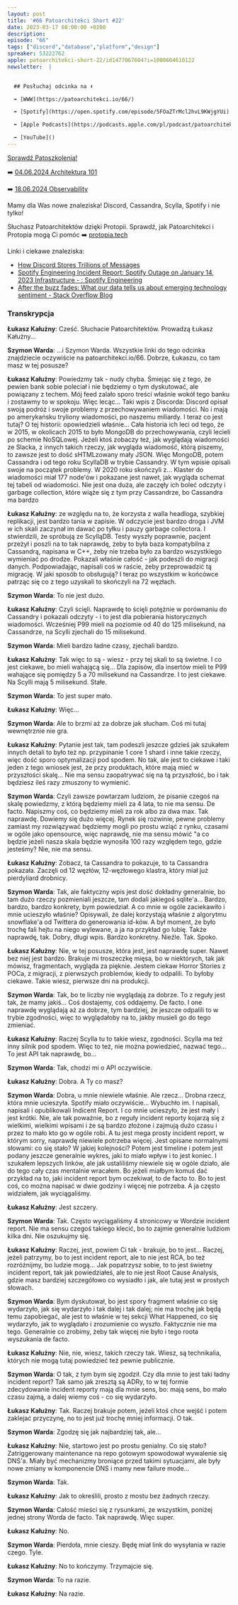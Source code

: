 ```yaml
---
layout: post
title: '#66 Patoarchitekci Short #22'
date: 2023-03-17 08:00:00 +0200
description: 
episode: "66"
tags: ["discord","database","platform","design"]
spreaker: 53222762
apple: patoarchitekci-short-22/id1477067604?i=1000604610122
newsletter:  |
  

  ## Posłuchaj odcinka na ⬇️

  ➡️ [WWW](https://patoarchitekci.io/66/)

  ➡️ [Spotify](https://open.spotify.com/episode/5FOaZTrMcl2hvL9KWjgYUi)

  ➡️ [Apple Podcasts](https://podcasts.apple.com/pl/podcast/patoarchitekci-short-22/id1477067604?i=1000604610122)

  ➡️ [YouTube]()
---
```

[Sprawdź Patoszkolenia!](https://patoarchitekci.io/szkolenia/)

➡️ [04.06.2024 Architektura 101](https://app.easycart.pl/checkout/78499600/04062024-architektura-101)

➡️ [18.06.2024 Observability](https://app.easycart.pl/checkout/78499600/062024-observabiity)

Mamy dla Was nowe znaleziska! 
Discord, Cassandra, Scylla, Spotify i nie tylko!


Słuchasz Patoarchitektów dzięki Protopii. Sprawdź, jak Patoarchitekci i Protopia mogą Ci pomóc ➡️ [protopia.tech](https://protopia.tech/)

Linki i ciekawe znaleziska:

- [How Discord Stores Trillions of Messages](https://discord.com/blog/how-discord-stores-trillions-of-messages)
- [Spotify Engineering Incident Report: Spotify Outage on January 14, 2023 Infrastructure - : Spotify Engineering](https://engineering.atspotify.com/2023/02/incident-report-spotify-outage-on-january-14-2023/)
- [After the buzz fades: What our data tells us about emerging technology sentiment - Stack Overflow Blog](https://stackoverflow.blog/2023/03/09/after-the-buzz-fades-what-our-data-tells-us-about-emerging-technology-sentiment/)

### Transkrypcja

**Łukasz Kałużny**: Cześć. Słuchacie Patoarchitektów. Prowadzą Łukasz Kałużny...

**Szymon Warda**: ...i Szymon Warda. Wszystkie linki do tego odcinka znajdziecie oczywiście na patoarchitekci.io/66. Dobrze, Łukaszu, co tam masz w tej posusze?

**Łukasz Kałużny**: Powiedzmy tak - nudy chyba. Śmiejąc się z tego, że pewien bank sobie poleciał i nie będziemy o tym dyskutować, ale powiązany z techem. Mój feed zalało sporo treści właśnie wokół tego banku i zostawmy to w spokoju. Więc lecąc... Taki wpis z Discorda: Discord opisał swoją podróż i swoje problemy z przechowywaniem wiadomości. No i mają po amerykańsku tryliony wiadomości, po naszemu miliardy. I teraz co jest tutaj? O tej historii: opowiedzieli właśnie... Cała historia ich leci od tego, że w 2015, w okolicach 2015 to było MongoDB do przechowywania, czyli lecieli po schemie NoSQLowej. Jeżeli ktoś zobaczy też, jak wyglądają wiadomości ze Slacka, z innych takich rzeczy, jak wygląda wiadomość, którą piszemy, to zawsze jest to dość sHTMLzowany mały JSON. Więc MongoDB, potem Cassandra i od tego roku ScyllaDB w trybie Cassandry. W tym wpisie opisali swoje na początek problemy. W 2020 roku skończyli z... Klaster do wiadomości miał 177 node'ów i pokazane jest nawet, jak wygląda schemat tej tabeli od wiadomości. Nie jest ona duża, ale zaczęły ich boleć odczyty i garbage collection, które wiąże się z tym przy Cassandrze, bo Cassandra ma bardzo

**Łukasz Kałużny**: ze względu na to, że korzysta z walla headloga, szybkiej replikacji, jest bardzo tania w zapisie. W odczycie jest bardzo droga i JVM w ich skali zaczynał im dawać po tyłku i pauzy garbage collectora. I stwierdzili, że spróbują ze ScylląDB. Testy wyszły poprawnie, pacjent przeżył i poszli na to tak naprawdę, żeby to była baza kompatybilna z Cassandrą, napisana w C++, żeby nie trzeba było za bardzo wszystkiego wymieniać po drodze. Pokazali właśnie całość - jak podeszli do migracji danych. Podpowiadając, napisali coś w raście, żeby przeprowadzić tą migrację. W jaki sposób to obsługują? I teraz po wszystkim w końcówce patrząc się co z tego uzyskali to skończyli na 72 węzłach.

**Szymon Warda**: To nie jest dużo.

**Łukasz Kałużny**: Czyli ścięli. Naprawdę to ścięli potężnie w porównaniu do Cassandry i pokazali odczyty - i to jest dla pobierania historycznych wiadomości. Wcześniej P99 mieli na poziomie od 40 do 125 milisekund, na Cassandrze, na Scylli zjechali do 15 milisekund.

**Szymon Warda**: Mieli bardzo ładne czasy, zjechali bardzo.

**Łukasz Kałużny**: Tak więc to są - wiesz - przy tej skali to są świetne. I co jest ciekawe, bo mieli wahającą się... Dla zapisów, dla insertów mieli te P99 wahające się pomiędzy 5 a 70 milisekund na Cassandrze. I to jest ciekawe. Na Scylli mają 5 milisekund. Stałe.

**Szymon Warda**: To jest super mało.

**Łukasz Kałużny**: Więc...

**Szymon Warda**: Ale to brzmi aż za dobrze jak słucham. Coś mi tutaj wewnętrznie nie gra.

**Łukasz Kałużny**: Pytanie jest tak, tam podeszli jeszcze gdzieś jak szukałem innych detali to było też np. przypinanie 1 core 1 shard i inne takie rzeczy, więc dość sporo optymalizacji pod spodem. No tak, ale jest to ciekawe i taki jeden z tego wniosek jest, że przy produktach, które mają mieć w przyszłości skalę... Nie ma sensu zaopatrywać się na tą przyszłość, bo i tak będziesz ileś razy zmuszony to wymienić.

**Szymon Warda**: Czyli zawsze powtarzam ludziom, że pisanie czegoś na skalę powiedzmy, z którą będziemy mieli za 4 lata, to nie ma sensu. De facto. Napiszmy coś, co będziemy mieli za rok albo za dwa max. Tak naprawdę. Dowiemy się dużo więcej. Rynek się rozwinie, pewne problemy zamiast my rozwiązywać będziemy mogli po prostu wziąć z rynku, czasami w ogóle jako opensource, więc naprawdę, nie ma sensu mówić "a co będzie jeżeli nasza skala będzie wynosiła 100 razy względem tego, gdzie jesteśmy? Nie, nie ma sensu.

**Łukasz Kałużny**: Zobacz, ta Cassandra to pokazuje, to ta Cassandra pokazała. Zaczęli od 12 węzłów, 12-węzłowego klastra, który miał już pierdyliard drobnicy.

**Szymon Warda**: Tak, ale faktyczny wpis jest dość dokładny generalnie, bo tam dużo rzeczy pozmieniali jeszcze, tam dodali jakiegoś sqlite'a... Bardzo, bardzo, bardzo konkrety, bym powiedział. A co mnie w ogóle zaciekawiło i mnie ucieszyło właśnie? Opisywali, że dalej korzystają właśnie z algorytmu snowflake'a od Twittera do generowania id-ków. A był moment, że było trochę fali hejtu na niego wylewane, a ja na przykład go lubię. Także naprawdę, tak. Dobry, długi wpis. Bardzo konkretny. Nieźle. Tak. Spoko.

**Łukasz Kałużny**: Nie, w tej posusze, która jest, jest naprawdę super. Nawet bez niej jest bardzo. Brakuje mi troszeczkę mięsa, bo w niektórych, tak jak mówisz, fragmentach, wygląda za pięknie. Jestem ciekaw Horror Stories z POCa, z migracji, z pierwszych problemów, kiedy to odpalili. To byłoby ciekawe. Takie wiesz, pierwsze dni na produkcji.

**Szymon Warda**: Tak, bo te liczby nie wyglądają za dobrze. To z reguły jest tak, że mamy jakiś... Coś dostajemy, coś oddajemy. De facto. I one naprawdę wyglądają aż za dobrze, tym bardziej, że jeszcze odpalili to w trybie zgodności, więc to wyglądałoby na to, jakby musieli go do tego zmieniać.

**Łukasz Kałużny**: Raczej Scylla tu to takie wiesz, zgodności. Scylla ma też inny silnik pod spodem. Więc to też, nie można powiedzieć, nazwać tego... To jest API tak naprawdę, bo...

**Szymon Warda**: Tak, chodzi mi o API oczywiście.

**Łukasz Kałużny**: Dobra. A Ty co masz?

**Szymon Warda**: Dobra, u mnie niewiele właśnie. Ale rzecz... Drobna rzecz, która mnie ucieszyła. Spotify miało oczywiście... Wybuchło im. I napisali, napisali i opublikowali Indicent Report. I co mnie ucieszyło, że jest mały i jest krótki. Nie, ale tak poważnie, bo z reguły incident reporty kojarzą się z wielkimi, wielkimi wpisami i że są bardzo złożone i zajmują dużo czasu i przez to mało kto go w ogóle robi. A tu jest mega prosty incident report, w którym sorry, naprawdę niewiele potrzeba więcej. Jest opisane normalnymi słowami: co się stało? W jakiej kolejności? Potem jest timeline i potem jest podany jeszcze generalnie wykres, jaki to miało wpływ i to jest koniec. I szukałem lepszych linków, ale jak ustaliliśmy niewiele się w ogóle działo, ale do tego cały czas mentalnie wracałem. Bo jeżeli miałbym komuś dać przykład na to, jaki incident report bym oczekiwał, to de facto to. Bo to jest coś, co można napisać w dwie godziny i więcej nie potrzeba. A ja często widziałem, jak wyciągaliśmy.

**Łukasz Kałużny**: Jest szczery.

**Szymon Warda**: Tak. Często wyciągaliśmy 4 stronicowy w Wordzie incident report. Nie ma sensu czegoś takiego klecić, bo to zajmie generalnie ludziom kilka dni. Nie oszukujmy się.

**Łukasz Kałużny**: Raczej, jest, powiem Ci tak - brakuje, bo to jest... Raczej, jeżeli patrzymy, bo to jest incident report, ale to nie jest RCA, bo też rozróżnijmy, bo ludzie mogą... Jak popatrzysz sobie, to to jest świetny incident report, tak jak powiedziałeś, ale to nie jest Root Cause Analysis, gdzie masz bardziej szczegółowo co wysiadło i jak, ale tutaj jest w prostych słowach.

**Szymon Warda**: Bym dyskutował, bo jest spory fragment właśnie co się wydarzyło, jak się wydarzyło i tak dalej i tak dalej; nie ma trochę jak będą temu zapobiegać, ale jest to właśnie w tej sekcji What Happened, co się wydarzyło, jak to wyglądało i zrozumienie co wyszło. Faktycznie nie ma tego. Generalnie co zrobimy, żeby tak więcej nie było i tego roota wyszukania de facto.

**Łukasz Kałużny**: Nie, nie, wiesz, takich rzeczy tak. Wiesz, są technikalia, których nie mogą tutaj powiedzieć też pewnie publicznie.

**Szymon Warda**: O tak, z tym bym się zgodził. Czy dla mnie to jest taki ładny incident report? Tak samo jak zresztą są ADRy, to w tej formie zdecydowanie incident reporty mają dla mnie sens, bo: mają sens, bo mało czasu zajmą, a dalej wiemy coś - co się wydarzyło.

**Łukasz Kałużny**: Tak. Raczej brakuje potem, jeżeli ktoś chce wejść i potem zaklejać przyczynę, no to jest już trochę mniej informacji. O tak.

**Szymon Warda**: Zgodzę się jak najbardziej tak, ale...

**Łukasz Kałużny**: Nie, startowo jest po prostu genialny. Co się stało? Zatriggerowany maintenance na repo gotowym spowodował wywalenie się DNS'a. Miały być mechanizmy broniące przed takimi sytuacjami, ale były nowe zmiany w komponencie DNS i mamy new failure mode...

**Szymon Warda**: Tak.

**Łukasz Kałużny**: Jak to określili, prosto z mostu bez żadnych rzeczy.

**Szymon Warda**: Całość mieści się z rysunkami, ze wszystkim, poniżej jednej strony Worda de facto. Tak naprawdę. Więc super.

**Łukasz Kałużny**: No.

**Szymon Warda**: Pierdoła, mnie cieszy. Będę miał link do wysyłania w razie czego. Tyle.

**Łukasz Kałużny**: No to kończymy. Trzymajcie się.

**Szymon Warda**: To na razie.

**Łukasz Kałużny**: Na razie.

